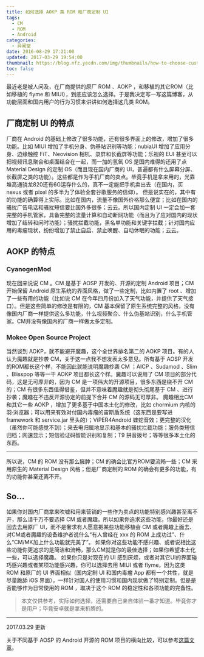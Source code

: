```yaml
---
title: 如何选择 AOKP 类 ROM 和厂商定制 UI
tags:
  - CM
  - ROM
  - Android
categories:
  - 异闻堂
date: 2016-08-29 17:21:00
updated: 2017-03-29 19:54:00
thumbnail: https://blog.nfz.yecdn.com/img/thumbnails/how-to-choose-customlized-rom-and-stock-ui-min.png!blogth
toc: false
---
```


最近老是被人问及，在厂商提供的原厂 ROM 、AOKP ，和移植的其它ROM（比如移植的 flyme 和 MIUI），到底应该怎么选择。于是我决定写一写这篇博客，从功能层面和国内用户的行为习惯来讲讲如何选择这几类 ROM。

<!--more-->

## 厂商定制 UI 的特点

厂商在 Android 的基础上修改了很多功能，还有很多界面上的修改，增加了很多功能。比如 MIUI 增加了手机分身、伪基站识别等功能；nubiaUI 增加了应用分身、边缘触控 FiT、Neovision 相机、录屏和长截屏等功能；乐视的 EUI 甚至可以把视频讯息聚合和桌面结合在一起，而一加的氢氧 OS 是国内难得的还用了点 Material Design 的定制 OS（而且现在国内厂商的 UI，普遍都有什么屏幕分屏、长截屏之类的功能）。这些都是作为手机厂商的卖点。毕竟手机是拿来用的，光靠堆高通骁龙820还有6G运存什么的，真不一定能把手机卖出去（在国内，买 nexus 或者 pixel 的多半为了体验全套谷歌服务的信仰）。
但是说实在的，其中有的功能的确算得上实际。比如在国内，流量不像国外价格那么便宜；比如在国内的骚扰广告电话和骚扰短信要比国外多很多；云云。所以国内定制 UI 一定会加一套完整的手机管家，具备完整的流量计算和自动断网功能（而且为了应对国内的现状增加了结转和闲时功能）；骚扰拦截功能，黑名单功能和关键字拦截；针对国内应用的毒瘤现状，纷纷增加了禁止自启、禁止唤醒、自动休眠的功能；云云。

## AOKP 的特点

### CyanogenMod

现在回来说说 CM 。CM 是基于 AOSP 开发的、开源的定制 Android 项目；CM 开始保留 Android 原生系统的界面风格，做了一些定制，比如内置了 root 、增加了一些有用的功能（比如说 CM 在今年四月份加入了天气功能，并提供了天气接口）。但是这些简单的修改是有限的，CM 基本保留了原生系统完整的风格，没有像国内厂商一样提供这么多功能，什么视频聚合、什么伪基站识别，什么手机管家。CM并没有像国内的厂商一样做太多定制。

### Mokee Open Source Project ###

当然谈到 AOKP，就不能避开魔趣，这个全世界排名第二的 AOKP 项目。有的人认为魔趣就是抄袭 CM，关于这一点我不想发表太多意见。所有基于 AOSP 开发的ROM都长这个样，不能因此就能说明魔趣抄袭 CM ；AICP 、Sudamod 、Slim 、Blisspop 等等一干 AOKP 项目都长这个样。魔趣可以说用了 CM 项目的部分代码，这是无可厚非的，因为 CM 是一项伟大的开源项目，很多东西是绕不开 CM 的；CM 有很多东西值得借鉴，但并不意味着魔趣就是彻头彻尾基于 CM 、进行抄袭；魔趣在不违反开源协定的前提下合并 CM 的源码无可厚非。
魔趣相比CM和其它一些 AOKP ，增加了更多基于中国本土化的修改，比如 chormium 内核的羽·浏览器；可以用来有效对付国内毒瘤的宙斯盾系统（这东西是要写进 framework 和 service.jar 里头的）；ViPER4Android 蝰蛇音效；更完整的汉化（虽然你可能感觉不到）；来去电归属地显示和基本的骚扰拦截功能；服务类短信归档；网速显示；短信验证码智能识别和复制；T9 拼音拨号；等等很多本土化的东西。


----------


所以说，CM 的 ROM 没有那么臃肿；CM 的确会比官方ROM要流畅一些；CM 采用原生的 Material Design 风格；但是厂商定制的 ROM 的确会有更多的功能，有的功能你甚至还离不开。

## So... ##

如果你对国内厂商拿来吹嘘和用来营销的一些作为卖点的功能特别感兴趣甚至离不开，那么请千万不要选择 CM 或者魔趣。所以如果你追求这些功能，你最好还是回去去用原厂 UI，而不是奢求有人愿意把某些功能移植会 CM 或者魔趣上面去、对CM或者魔趣的设备维护者说什么“有人曾经在 xxx 的 ROM 上成功过”、什么“CM/MK加上什么功能就完美了”。
如果你对这些功能不感兴趣、或者说相比这些功能你更追求的是简洁和流畅，那么CM就是你的最佳选择；如果你希望本土化一些，可以选择魔趣。
如果你只是对现在的 UI 感到厌烦，或者对其它UI的界面碰巧感兴趣或者某项功能感兴趣，你可以选择去用 MIUI 或者 flyme，因为这类 ROM 和原厂的 UI 界面相似（国内定制 UI 和国内毒瘤 App 都有一个共性，就是尽量跪舔 iOS 界面），一样针对国人的使用习惯和国内现状做了特别定制。但是是否能够作为日常使用的 ROM ，取决于这个 ROM 的稳定性和各项功能的完备性。

> 本文仅供参考，实际如何选择，还需要自己亲自体验一番才知道。毕竟你才是用户；毕竟安卓就是拿来折腾的。

--------

2017.03.29 更新

关于不同基于 AOSP 的 Android 开源的 ROM 项目的横向比较，可以参考[这篇文章](https://ivanilla.org/ITTech/Android/11/)。
